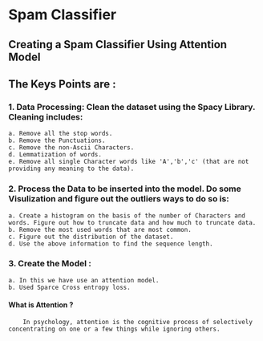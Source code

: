 # Spam Classifier
## Creating a Spam Classifier Using Attention Model


## The Keys Points are : 
### 1. Data Processing: Clean the dataset using the Spacy Library. Cleaning includes:

    a. Remove all the stop words.
    b. Remove the Punctuations.
    c. Remove the non-Ascii Characters.
    d. Lemmatization of words.
    e. Remove all single Character words like 'A','b','c' (that are not providing any meaning to the data).
    
### 2. Process the Data to be inserted into the model. Do some Visulization and figure out the outliers ways to do so is:

    a. Create a histogram on the basis of the number of Characters and words. Figure out how to truncate data and how much to truncate data.
    b. Remove the most used words that are most common.
    c. Figure out the distribution of the dataset.
    d. Use the above information to find the sequence length.

### 3. Create the Model :

    a. In this we have use an attention model.
    b. Used Sparce Cross entropy loss.
#### What is Attention ? 
        In psychology, attention is the cognitive process of selectively concentrating on one or a few things while ignoring others.
    
